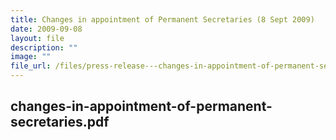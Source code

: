```yaml
---
title: Changes in appointment of Permanent Secretaries (8 Sept 2009)
date: 2009-09-08
layout: file
description: ""
image: ""
file_url: /files/press-release---changes-in-appointment-of-permanent-secretaries-8-sep-2009.pdf
---
```

changes-in-appointment-of-permanent-secretaries.pdf
---